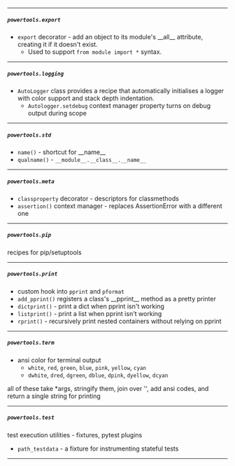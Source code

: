 
---
##### `powertools.export`
- `export` decorator - add an object to its module's \_\_all\_\_ attribute, creating it if it doesn't exist. 
  - Used to support `from module import *` syntax.


---
##### `powertools.logging`
- `AutoLogger` class provides a recipe that automatically initialises a logger with color support and stack depth indentation.
  - `Autologger.setdebug` context manager property turns on debug output during scope


---
##### `powertools.std`
- `name()` - shortcut for \_\_name__
- `qualname()` - `__module__.__class__.__name__`

---
##### `powertools.meta`
- `classproperty` decorator - descriptors for classmethods
- `assertion()` context manager - replaces AssertionError with a different one


---
##### `powertools.pip`
recipes for pip/setuptools


---
##### `powertools.print`
- custom hook into `pprint` and `pformat`
- `add_pprint()` registers a class's \_\_pprint\_\_ method as a pretty printer
- `dictprint()` - print a dict when pprint isn't working
- `listprint()` - print a list when pprint isn't working
- `rprint()` - recursively print nested containers without relying on pprint


---
##### `powertools.term`
- ansi color for terminal output
  - `white`, `red`, `green`, `blue`, `pink`, `yellow`, `cyan`
  - `dwhite`, `dred`, `dgreen`, `dblue`, `dpink`, `dyellow`, `dcyan`

all of these take *args, stringify them, join over '', add ansi codes, and return a single string for printing


---
##### `powertools.test`
test execution utilities - fixtures, pytest plugins
- `path_testdata` - a fixture for instrumenting stateful tests


--------------------------------------------------------------------------
